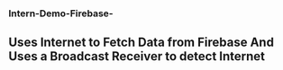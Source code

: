 ### Intern-Demo-Firebase-
## Uses Internet to Fetch Data from Firebase And Uses a Broadcast Receiver to detect Internet

